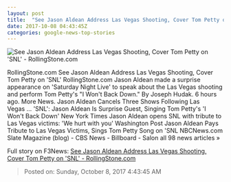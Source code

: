 ```yaml
---
layout: post
title:  "See Jason Aldean Address Las Vegas Shooting, Cover Tom Petty on 'SNL' - RollingStone.com"
date: 2017-10-08 04:43:45Z
categories: google-news-top-stories
---
```


![See Jason Aldean Address Las Vegas Shooting, Cover Tom Petty on 'SNL' - RollingStone.com](http://img.wennermedia.com/social/gettyimages-858845068-7a02f3b5-5087-4749-aedf-5a2d6247d798.jpg)

RollingStone.com See Jason Aldean Address Las Vegas Shooting, Cover Tom Petty on 'SNL' RollingStone.com Jason Aldean made a surprise appearance on 'Saturday Night Live' to speak about the Las Vegas shooting and perform Tom Petty's "I Won't Back Down." By Joseph Hudak. 6 hours ago. More News. Jason Aldean Cancels Three Shows Following Las Vegas ... 'SNL': Jason Aldean Is Surprise Guest, Singing Tom Petty's 'I Won't Back Down' New York Times Jason Aldean opens SNL with tribute to Las Vegas victims: 'We hurt with you' Washington Post Jason Aldean Pays Tribute to Las Vegas Victims, Sings Tom Petty Song on 'SNL NBCNews.com Slate Magazine (blog) - CBS News - Billboard - Salon all 98 news articles »


Full story on F3News: [See Jason Aldean Address Las Vegas Shooting, Cover Tom Petty on 'SNL' - RollingStone.com](http://www.f3nws.com/n/uxh4KJ)

> Posted on: Sunday, October 8, 2017 4:43:45 AM
